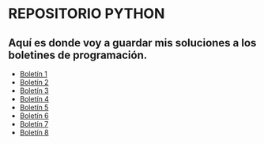 # REPOSITORIO PYTHON

## Aquí es donde voy a guardar mis soluciones a los boletines de programación.

- [Boletín 1]()
- [Boletín 2]()
- [Boletín 3]()
- [Boletín 4]()
- [Boletín 5]()
- [Boletín 6]()
- [Boletín 7]()
- [Boletín 8]()
